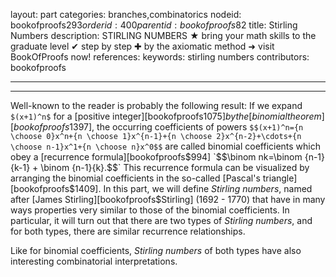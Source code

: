 layout: part
categories: branches,combinatorics
nodeid: bookofproofs$293
orderid: 400
parentid: bookofproofs$82
title: Stirling Numbers
description: STIRLING NUMBERS ★ bring your math skills to the graduate level ✔ step by step ✚ by the axiomatic method ➜ visit BookOfProofs now!
references: 
keywords: stirling numbers
contributors: bookofproofs


---


---

Well-known to the reader is probably the following result: If we expand `$(x+1)^n$` for a [positive integer][bookofproofs$1075] by the [binomial theorem][bookofproofs$1397], the occurring coefficients of powers 
`$$(x+1)^n={n \choose 0}x^n+{n \choose 1}x^{n-1}+{n \choose 2}x^{n-2}+\cdots+{n \choose n-1}x^1+{n \choose n}x^0$$` 
are called binomial coefficients which obey a [recurrence formula][bookofproofs$994] `$$\binom nk=\binom {n-1}{k-1} + \binom {n-1}{k}.$$` This recurrence formula can be visualized by arranging the binomial coefficients in the so-called [Pascal's triangle][bookofproofs$1409].
In this part, we will define _Stirling numbers_, named after [James Stirling][bookofproofs$Stirling] (1692 - 1770) that have in many ways properties very similar to those of the binomial coefficients. In particular, it will turn out that there are two types of _Stirling numbers_, and for both types, there are similar recurrence relationships.

Like for binomial coefficients, _Stirling numbers_ of both types have also interesting combinatorial interpretations.
